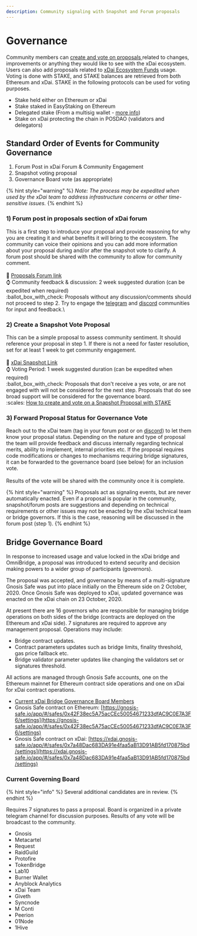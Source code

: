```yaml
---
description: Community signaling with Snapshot and Forum proposals
---
```


# Governance

Community members can [create and vote on proposals ](https://forum.poa.network/c/xdai-chain/xdai-proposals/43)related to changes, improvements or anything they would like to see with the xDai ecosystem. Users can also add proposals related to [xDai Ecosystem Funds](../../about-xdai/roadmap/ecosystem-fund-roadmap.md) usage.  Voting is done with STAKE, and STAKE balances are retrieved from both Ethereum and xDai. STAKE in the following protocols can be used for voting purposes.

* Stake held either on Ethereum or xDai
* Stake staked in EasyStaking on Ethereum
* Delegated stake (From a multisig wallet - [more info](stake-weighted-voting/delegate-stake-voting-weight-with-gnosis-safe.md))
* Stake on xDai protecting the chain in POSDAO (validators and delegators)

## **Standard Order of Events for Community Governance**

1. Forum Post in xDai Forum & Community Engagement
2. Snapshot voting proposal
3. Governance Board vote (as appropriate)

{% hint style="warning" %}
_Note: The process may be expedited when used by the xDai team to address infrastructure concerns or other time-sensitive issues._
{% endhint %}

### 1) Forum post in proposals section of xDai forum

This is a first step to introduce your proposal and provide reasoning for why you are creating it and what benefits it will bring to the ecosystem. The community can voice their opinions and you can add more information about your proposal during and/or after the snapshot vote to clarify. A forum post should be shared with the community to allow for community comment.\
\
:link: [Proposals Forum link](https://forum.poa.network/c/xdai-chain/xdai-proposals/43)\
:watch: Community feedback & discussion: 2 week suggested duration (can be expedited when required)\
:ballot\_box\_with\_check: Proposals without any discussion/comments should not proceed to step 2. Try to engage the [telegram](https://t.me/xdaistable) and [discord](https://discord.gg/mPJ9zkq) communities for input and feedback.\


### 2) Create a Snapshot Vote Proposal

This can be a simple proposal to assess community sentiment. It should reference your proposal in step 1. If there is not a need for faster resolution, set for at least 1 week to get community engagement.\
\
:link: [xDai Snapshot Link](https://snapshot.org/#/xdaistake.eth)\
:watch: Voting Period: 1 week suggested duration (can be expedited when required)\
:ballot\_box\_with\_check: Proposals that don't receive a yes vote, or are not engaged with will not be considered for the next step. Proposals that do see broad support will be considered for the governance board.\
&#x20;:scales: [How to create and vote on a Snapshot Proposal with STAKE](stake-weighted-voting/)

### 3) Forward Proposal Status for Governance Vote&#x20;

Reach out to the xDai team (tag in your forum post or on [discord](https://discord.gg/mPJ9zkq)) to let them know your proposal status. Depending on the nature and type of proposal the team will provide feedback and discuss internally regarding technical merits, ability to implement, internal priorities etc. If the proposal requires code modifications or changes to mechanisms requiring bridge signatures, it can be forwarded to the governance board (see below) for an inclusion vote. \
\
Results of the vote will be shared with the community once it is complete.

{% hint style="warning" %}
Proposals act as signaling events, but are never automatically enacted. Even if a proposal is popular in the community, snapshot/forum posts are suggestions and depending on technical requirements or other issues may not be enacted by the xDai technical team or bridge governors. If this is the case, reasoning will be discussed in the forum post (step 1).
{% endhint %}

## Bridge Governance Board

In response to increased usage and value locked in the xDai bridge and OmniBridge, a proposal was introduced to extend security and decision making powers to a wider group of participants (governors).

The proposal was accepted, and governance by means of a multi-signature Gnosis Safe was put into place initially on the Ethereum side on 2 October, 2020. Once Gnosis Safe was deployed to xDai, updated governance was enacted on the xDai chain on 23 October, 2020.

At present there are 16 governors who are responsible for managing bridge operations on both sides of the bridge (contracts are deployed on the Ethereum and xDai side). 7 signatures are required to approve any management proposal. Operations may include:

* Bridge contract updates.
* Contract parameters updates such as bridge limits, finality threshold, gas price fallback etc.
* Bridge validator parameter updates like changing the validators set or signatures threshold.

All actions are managed through Gnosis Safe accounts, one on the Ethereum mainnet for Ethereum contract side operations and one on xDai for xDai contract operations.

* [Current xDai Bridge Governance Board Members](../../for-validators/for-bridge-validators/)
* Gnosis Safe contract on Ethereum: [https://gnosis-safe.io/app/#/safes/0x42F38ec5A75acCEc50054671233dfAC9C0E7A3F6/settings](https://gnosis-safe.io/app/#/safes/0x42F38ec5A75acCEc50054671233dfAC9C0E7A3F6/settings)
* Gnosis Safe contract on xDai: [https://xdai.gnosis-safe.io/app/#/safes/0x7a48Dac683DA91e4faa5aB13D91AB5fd170875bd/settings](https://xdai.gnosis-safe.io/app/#/safes/0x7a48Dac683DA91e4faa5aB13D91AB5fd170875bd/settings)

### Current Governing Board

{% hint style="info" %}
Several additional candidates are in review.
{% endhint %}

Requires 7 signatures to pass a proposal. Board is organized in a private telegram channel for discussion purposes. Results of any vote will be broadcast to the community.

* Gnosis
* Metacartel
* Request&#x20;
* RaidGuild
* Protofire&#x20;
* TokenBridge
* Lab10
* Burner Wallet
* Anyblock Analytics
* xDai Team
* Giveth
* Syncnode
* M Conti
* Peerion
* 01Node
* 1Hive
